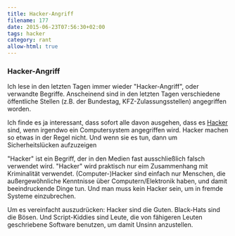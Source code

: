 ```yaml
---
title: Hacker-Angriff
filename: 177
date: 2015-06-23T07:56:30+02:00
tags: hacker
category: rant
allow-html: true
---
```

### Hacker-Angriff
<p></p>Ich lese in den letzten Tagen immer wieder "Hacker-Angriff", oder verwandte Begriffe. Anscheinend sind in den letzten Tagen verschiedene öffentliche Stellen (z.B. der Bundestag, KFZ-Zulassungsstellen) angegriffen worden.<p></p>

<p>Ich finde es ja interessant, dass sofort alle davon ausgehen, dass es <a href="https://de.wikipedia.org/wiki/Hacker">Hacker</a> sind, wenn irgendwo ein Computersystem angegriffen wird. Hacker machen so etwas in der Regel nicht. Und wenn sie es tun, dann um Sicherheitslücken aufzuzeigen</p>

<p>"Hacker" ist ein Begriff, der in den Medien fast ausschließlich falsch verwendet wird. "Hacker" wird praktisch nur eim Zusammenhang mit Kriminalität verwendet. (Computer-)Hacker sind einfach nur Menschen, die außergewöhnliche Kenntnisse über Computern/Elektronik haben, und damit beeindruckende Dinge tun. Und man muss kein Hacker sein, um in fremde Systeme einzubrechen.</p>

<p>Um es vereinfacht auszudrücken: Hacker sind die Guten. Black-Hats sind die Bösen. Und Script-Kiddies sind Leute, die von fähigeren Leuten geschriebene Software benutzen, um damit Unsinn anzustellen.</p>
